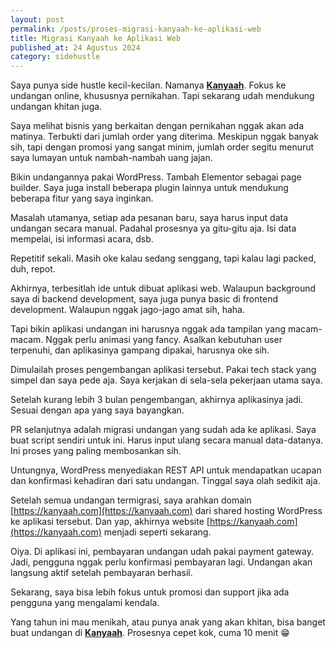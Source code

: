 ```yaml
---
layout: post
permalink: /posts/proses-migrasi-kanyaah-ke-aplikasi-web
title: Migrasi Kanyaah ke Aplikasi Web
published_at: 24 Agustus 2024
category: sidehustle
---
```


Saya punya side hustle kecil-kecilan. Namanya **[Kanyaah](https://kanyaah.com)**. Fokus ke undangan online, khususnya pernikahan. Tapi sekarang udah mendukung undangan khitan juga.

Saya melihat bisnis yang berkaitan dengan pernikahan nggak akan ada matinya. Terbukti dari jumlah order yang diterima. Meskipun nggak banyak sih, tapi dengan promosi yang sangat minim, jumlah order segitu menurut saya lumayan untuk nambah-nambah uang jajan.

Bikin undangannya pakai WordPress. Tambah Elementor sebagai page builder. Saya juga install beberapa plugin lainnya untuk mendukung beberapa fitur yang saya inginkan.

Masalah utamanya, setiap ada pesanan baru, saya harus input data undangan secara manual. Padahal prosesnya ya gitu-gitu aja. Isi data mempelai, isi informasi acara, dsb.

Repetitif sekali. Masih oke kalau sedang senggang, tapi kalau lagi packed, duh, repot.

Akhirnya, terbesitlah ide untuk dibuat aplikasi web. Walaupun background saya di backend development, saya juga punya basic di frontend development. Walaupun nggak jago-jago amat sih, haha.

Tapi bikin aplikasi undangan ini harusnya nggak ada tampilan yang macam-macam. Nggak perlu animasi yang fancy. Asalkan kebutuhan user terpenuhi, dan aplikasinya gampang dipakai, harusnya oke sih.

Dimulailah proses pengembangan aplikasi tersebut. Pakai tech stack yang simpel dan saya pede aja. Saya kerjakan di sela-sela pekerjaan utama saya.

Setelah kurang lebih 3 bulan pengembangan, akhirnya aplikasinya jadi. Sesuai dengan apa yang saya bayangkan.

PR selanjutnya adalah migrasi undangan yang sudah ada ke aplikasi. Saya buat script sendiri untuk ini. Harus input ulang secara manual data-datanya. Ini proses yang paling membosankan sih.

Untungnya, WordPress menyediakan REST API untuk mendapatkan ucapan dan konfirmasi kehadiran dari satu undangan. Tinggal saya olah sedikit aja.

Setelah semua undangan termigrasi, saya arahkan domain [https://kanyaah.com](https://kanyaah.com) dari shared hosting WordPress ke aplikasi tersebut. Dan yap, akhirnya website [https://kanyaah.com](https://kanyaah.com) menjadi seperti sekarang.

Oiya. Di aplikasi ini, pembayaran undangan udah pakai payment gateway. Jadi, pengguna nggak perlu konfirmasi pembayaran lagi. Undangan akan langsung aktif setelah pembayaran berhasil.

Sekarang, saya bisa lebih fokus untuk promosi dan support jika ada pengguna yang mengalami kendala.

Yang tahun ini mau menikah, atau punya anak yang akan khitan, bisa banget buat undangan di **[Kanyaah](https://kanyaah.com)**. Prosesnya cepet kok, cuma 10 menit 😁

